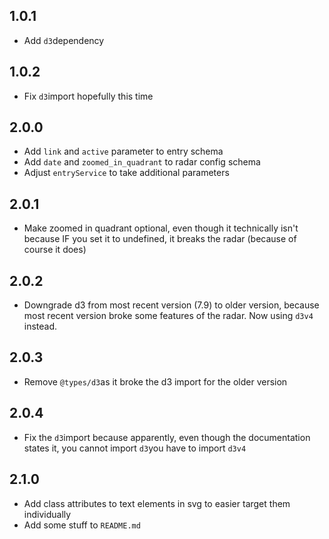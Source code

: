 ## 1.0.1
- Add `d3`dependency

## 1.0.2
- Fix `d3`import hopefully this time

## 2.0.0
- Add `link` and `active` parameter to entry schema
- Add `date` and `zoomed_in_quadrant` to radar config schema
- Adjust `entryService` to take additional parameters

## 2.0.1
- Make zoomed in quadrant optional, even though it technically isn't because IF you set it to undefined, it breaks the radar (because of course it does)

## 2.0.2
- Downgrade d3 from most recent version (7.9) to older version, because most recent version broke some features of the radar. Now using `d3v4` instead.

## 2.0.3
- Remove `@types/d3`as it broke the d3 import for the older version

## 2.0.4
- Fix the `d3`import because apparently, even though the documentation states it, you cannot import `d3`you have to import `d3v4`

## 2.1.0
- Add class attributes to text elements in svg to easier target them individually
- Add some stuff to `README.md`